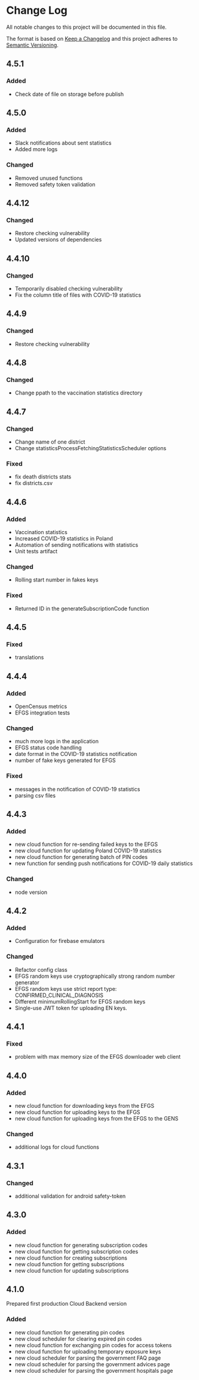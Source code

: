 # Change Log
All notable changes to this project will be documented in this file.
 
The format is based on [Keep a Changelog](http://keepachangelog.com/)
and this project adheres to [Semantic Versioning](http://semver.org/).

## 4.5.1

### Added
- Check date of file on storage before publish

## 4.5.0

### Added
- Slack notifications about sent statistics
- Added more logs

### Changed
- Removed unused functions
- Removed safety token validation

## 4.4.12

### Changed
- Restore checking vulnerability
- Updated versions of dependencies

## 4.4.10

### Changed
- Temporarily disabled checking vulnerability
- Fix the column title of files with COVID-19 statistics

## 4.4.9

### Changed
- Restore checking vulnerability

## 4.4.8

### Changed
- Change ppath to the vaccination statistics directory

## 4.4.7

### Changed
- Change name of one district
- Change statisticsProcessFetchingStatisticsScheduler options

### Fixed
- fix death districts stats
- fix districts.csv

## 4.4.6

### Added
- Vaccination statistics
- Increased COVID-19 statistics in Poland
- Automation of sending notifications with statistics
- Unit tests artifact

### Changed
- Rolling start number in fakes keys

### Fixed
- Returned ID in the generateSubscriptionCode function

## 4.4.5

### Fixed
- translations

## 4.4.4

### Added
- OpenCensus metrics
- EFGS integration tests

### Changed
- much more logs in the application
- EFGS status code handling
- date format in the COVID-19 statistics notification
- number of fake keys generated for EFGS

### Fixed
- messages in the notification of COVID-19 statistics  
- parsing csv files

## 4.4.3

### Added
- new cloud function for re-sending failed keys to the EFGS
- new cloud function for updating Poland COVID-19 statistics
- new cloud function for generating batch of PIN codes
- new function for sending push notifications for COVID-19 daily statistics

### Changed
- node version

## 4.4.2

### Added
- Configuration for firebase emulators

### Changed
- Refactor config class
- EFGS random keys use cryptographically strong random number generator
- EFGS random keys use strict report type: CONFIRMED_CLINICAL_DIAGNOSIS
- Different minimumRollingStart for EFGS random keys
- Single-use JWT token for uploading EN keys.

## 4.4.1

### Fixed
- problem with max memory size of the EFGS downloader web client

## 4.4.0

### Added

- new cloud function for downloading keys from the EFGS
- new cloud function for uploading keys to the EFGS
- new cloud function for uploading keys from the EFGS to the GENS

### Changed

- additional logs for cloud functions

## 4.3.1

### Changed

- additional validation for android safety-token

## 4.3.0

### Added
- new cloud function for generating subscription codes
- new cloud function for getting subscription codes
- new cloud function for creating subscriptions
- new cloud function for getting subscriptions
- new cloud function for updating subscriptions

## 4.1.0
 
Prepared first production Cloud Backend version
 
### Added
- new cloud function for generating pin codes
- new cloud scheduler for clearing expired pin codes 
- new cloud function for exchanging pin codes for access tokens
- new cloud function for uploading temporary exposure keys
- new cloud scheduler for parsing the government FAQ page
- new cloud scheduler for parsing the government advices page
- new cloud scheduler for parsing the government hospitals page
